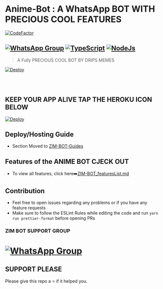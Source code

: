 

 

# **Anime-Bot : A WhatsApp BOT WITH PRECIOUS COOL FEATURES**

[![CodeFactor](https://www.codefactor.io/repository/github/zim-bot/Anime-Bot/badge)](https://www.codefactor.io/repository/github/zim-bot/Anime-Bot)

## [![WhatsApp Group](https://static.whatsapp.net/rsrc.php/ym/r/36B424nhiL4.svg)](https://chat.whatsapp.com/EFsb8RCXV4jLEFk4eAcA1A) [![TypeScript](https://img.shields.io/badge/TypeScript-007ACC?style=for-the-badge&logo=typescript&logoColor=white)](https://www.typescriptlang.org/) [![NodeJs](https://img.shields.io/badge/Node.js-43853D?style=for-the-badge&logo=node.js&logoColor=white)](https://nodejs.org/en/)

> A Fully PRECIOUS COOL BOT BY DRIPS MEMES <br>

[![Deploy](https://www.herokucdn.com/deploy/button.png)](https://heroku.com/deploy)


</div><br/>
<br/>





## KEEP YOUR APP ALIVE TAP THE HEROKU ICON BELOW

[![Deploy](https://kaffeine.herokuapp.com/assets/heroku-f8baf82d27b77847c100da9545fd447b35ffab671e2de6bbb698f0f67ee7758a.png)](https://kaffeine.herokuapp.com/)

## Deploy/Hosting Guide

-   Section Moved to
    [ZIM-BOT-Guides](https://github.com/zim-bot/Anime-Bot-Guide/blob/zim-bot/README.md)

##  Features of the ANIME BOT CJECK OUT

-   To view all features, click
    here➡️[ZIM-BOT_featuresList.md](https://github.com/zim-bot/Anime-Bot/blob/zim-bot/Features.md)

##  Contribution

-   Feel free to open issues regarding any problems or if you have any feature requests
-   Make sure to follow the ESLint Rules while editing the code and run
    `yarn run prettier-format` before opening PRs



### ZIM BOT SUPPORT GROUP

# [![WhatsApp Group](https://img.shields.io/badge/WhatsApp-25D366?style=for-the-badge&logo=whatsapp&logoColor=white)](https://chat.whatsapp.com/EFsb8RCXV4jLEFk4eAcA1A)


## SUPPORT PLEASE
Please give this repo a ⭐ if it helped you.
 
